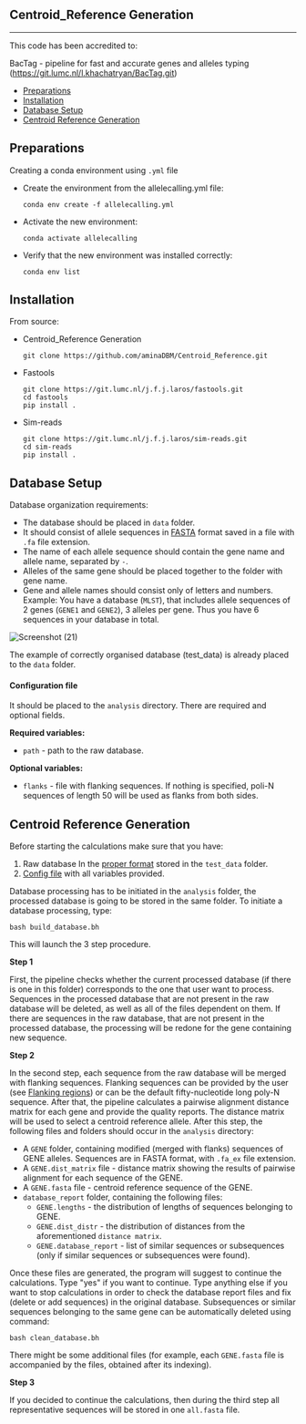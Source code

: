 ## Centroid_Reference Generation
----------------------------------

This code has been accredited to:

BacTag - pipeline for fast and accurate genes and alleles typing (https://git.lumc.nl/l.khachatryan/BacTag.git)

* [Preparations](#preparations)
* [Installation](#installation)
* [Database Setup](#databasesetup)
* [Centroid Reference Generation](#centroidreferencegeneration)


## Preparations
Creating a conda environment using `.yml` file

* Create the environment from the allelecalling.yml file:

      conda env create -f allelecalling.yml
      
* Activate the new environment: 
      
      conda activate allelecalling
      
* Verify that the new environment was installed correctly:
      
      conda env list

## Installation
From source:
* Centroid_Reference Generation 

      git clone https://github.com/aminaDBM/Centroid_Reference.git
      
* Fastools

      git clone https://git.lumc.nl/j.f.j.laros/fastools.git
      cd fastools
      pip install .
      
* Sim-reads

      git clone https://git.lumc.nl/j.f.j.laros/sim-reads.git
      cd sim-reads
      pip install .


## Database Setup
Database organization requirements:
*  The database should be placed in `data` folder.
*  It should consist of allele sequences in
  [FASTA](https://blast.ncbi.nlm.nih.gov/Blast.cgi?CMD=Web&PAGE_TYPE=BlastDocs&DOC_TYPE=BlastHel)
  format saved in a file with `.fa` file extension. 
*  The name of each allele sequence should contain the gene name and allele
  name, separated by `-`. 
*  Alleles of the same gene should be placed together to the folder with gene
  name.
*  Gene and allele names should consist only of letters and numbers.
Example:
You have a database (`MLST`), that includes allele sequences of 2 genes
(`GENE1` and `GENE2`), 3 alleles per gene. Thus you have 6 sequences in your
database in total.

![Screenshot (21)](https://user-images.githubusercontent.com/93733968/217869081-bb510c10-7b69-4d37-ad5a-bb2af475330d.png)

The example of correctly organised database (test_data) is already placed to the
`data` folder.

#### Configuration file

It should be placed to the `analysis` directory. There are required and
optional fields.

**Required variables:**
* `path` - path to the raw database.

**Optional variables:**
* `flanks` - file with flanking sequences. If nothing is specified, poli-N
  sequences of length 50 will be used as flanks from both sides.

## Centroid Reference Generation
Before starting the calculations make sure that you have:
1. Raw database In the [proper format](#database-setup) stored in
  the `test_data` folder.
2. [Config file](#configuration-file) with all variables
  provided.

Database processing has to be initiated in the `analysis` folder, the
processed database is going to be stored in the same folder. To initiate a
database processing, type:

    bash build_database.bh

This will launch the 3 step procedure.

**Step 1**

First, the pipeline checks whether the current processed database (if there
is one in this folder) corresponds to the one that user want to process.
Sequences in the processed database that are not present in the raw database
will be deleted, as well as all of the files dependent on them. If there are
sequences in the raw database, that are not present in the processed
database, the processing will be redone for the gene containing new
sequence.

**Step 2**

In the second step, each sequence from the raw database will be merged with
flanking sequences. Flanking sequences can be provided by the user (see
[Flanking regions](#flanking-regions)) or can be the default
fifty-nucleotide long poly-N sequence. After that, the pipeline calculates a
pairwise alignment distance matrix for each gene and provide the quality
reports. The distance matrix will be used to select a centroid reference allele.
After this step, the following files and folders should occur in the `analysis`
directory:

* A `GENE` folder, containing modified (merged with flanks) sequences of GENE
  alleles. Sequences are in FASTA format, with `.fa_ex` file extension.
* A `GENE.dist_matrix` file - distance matrix showing the results of
  pairwise alignment for each sequence of the GENE.
* A `GENE.fasta` file - centroid reference sequence of the GENE.
* `database_report` folder, containing the following files:
  * `GENE.lengths` - the distribution of lengths of sequences belonging to
    GENE.
  * `GENE.dist_distr` - the distribution of distances from the aforementioned
    `distance matrix`.
  * `GENE.database_report` - list of similar sequences or subsequences (only
    if similar sequences or subsequences were found).

Once these files are generated, the program will suggest to continue the
calculations. Type "yes" if you want to continue. Type anything else if you
want to stop calculations in order to check the database report files and fix
(delete or add sequences) in the original database. Subsequences or similar
sequences belonging to the same gene can be automatically deleted using command:

    bash clean_database.bh

There might be some additional files (for example, each `GENE.fasta` file is accompanied by
the files, obtained after its indexing).

**Step 3**

If you decided to continue the calculations, then during the third step all
representative sequences will be stored in one `all.fasta` file.
